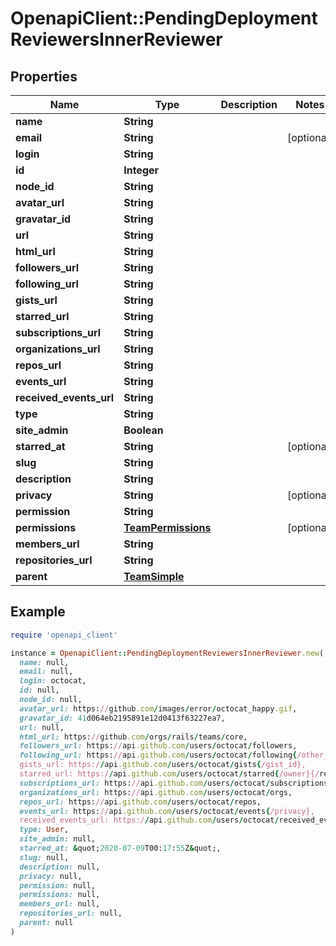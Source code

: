# OpenapiClient::PendingDeploymentReviewersInnerReviewer

## Properties

| Name | Type | Description | Notes |
| ---- | ---- | ----------- | ----- |
| **name** | **String** |  |  |
| **email** | **String** |  | [optional] |
| **login** | **String** |  |  |
| **id** | **Integer** |  |  |
| **node_id** | **String** |  |  |
| **avatar_url** | **String** |  |  |
| **gravatar_id** | **String** |  |  |
| **url** | **String** |  |  |
| **html_url** | **String** |  |  |
| **followers_url** | **String** |  |  |
| **following_url** | **String** |  |  |
| **gists_url** | **String** |  |  |
| **starred_url** | **String** |  |  |
| **subscriptions_url** | **String** |  |  |
| **organizations_url** | **String** |  |  |
| **repos_url** | **String** |  |  |
| **events_url** | **String** |  |  |
| **received_events_url** | **String** |  |  |
| **type** | **String** |  |  |
| **site_admin** | **Boolean** |  |  |
| **starred_at** | **String** |  | [optional] |
| **slug** | **String** |  |  |
| **description** | **String** |  |  |
| **privacy** | **String** |  | [optional] |
| **permission** | **String** |  |  |
| **permissions** | [**TeamPermissions**](TeamPermissions.md) |  | [optional] |
| **members_url** | **String** |  |  |
| **repositories_url** | **String** |  |  |
| **parent** | [**TeamSimple**](TeamSimple.md) |  |  |

## Example

```ruby
require 'openapi_client'

instance = OpenapiClient::PendingDeploymentReviewersInnerReviewer.new(
  name: null,
  email: null,
  login: octocat,
  id: null,
  node_id: null,
  avatar_url: https://github.com/images/error/octocat_happy.gif,
  gravatar_id: 41d064eb2195891e12d0413f63227ea7,
  url: null,
  html_url: https://github.com/orgs/rails/teams/core,
  followers_url: https://api.github.com/users/octocat/followers,
  following_url: https://api.github.com/users/octocat/following{/other_user},
  gists_url: https://api.github.com/users/octocat/gists{/gist_id},
  starred_url: https://api.github.com/users/octocat/starred{/owner}{/repo},
  subscriptions_url: https://api.github.com/users/octocat/subscriptions,
  organizations_url: https://api.github.com/users/octocat/orgs,
  repos_url: https://api.github.com/users/octocat/repos,
  events_url: https://api.github.com/users/octocat/events{/privacy},
  received_events_url: https://api.github.com/users/octocat/received_events,
  type: User,
  site_admin: null,
  starred_at: &quot;2020-07-09T00:17:55Z&quot;,
  slug: null,
  description: null,
  privacy: null,
  permission: null,
  permissions: null,
  members_url: null,
  repositories_url: null,
  parent: null
)
```

